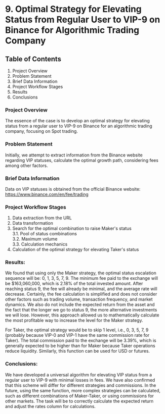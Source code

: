 # 9. Optimal Strategy for Elevating Status from Regular User to VIP-9 on Binance for Algorithmic Trading Company

## Table of Contents  
1. Project Overview
2. Problem Statement
3. Brief Data Information
4. Project Workflow Stages
5. Results  
6. Conclusions

### Project Overview    
  
The essence of the case is to develop an optimal strategy for elevating status from a regular user to VIP-9 on Binance for an algorithmic trading company, focusing on Spot trading.

### Problem Statement    
Initially, we attempt to extract information from the Binance website regarding VIP statuses, calculate the optimal growth path, considering fees among other factors.

### Brief Data Information
Data on VIP statuses is obtained from the official Binance website: https://www.binance.com/en/fee/trading

### Project Workflow Stages  

1. Data extraction from the URL
2. Data transformation
3. Search for the optimal combination to raise Maker's status  
    3.1. Pool of status combinations  
    3.2. Maximum volume  
    3.3. Calculation mechanics
4. Calculation of the optimal strategy for elevating Taker's status

### Results:  

We found that using only the Maker strategy, the optimal status escalation sequence will be: 0, 1, 3, 5, 7, 9. The minimum fee paid to the exchange will be $163,060,000, which is 2.18% of the total invested amount. After reaching status 9, the fee will already be minimal, and the average rate will decrease. Certainly, the fee calculation is simplified and does not consider other factors such as trading volume, transaction frequency, and market dynamics. We also do not include the expected return from the asset and the fact that the longer we go to status 9, the more alternative investments we will lose. However, this approach allowed us to mathematically calculate the most profitable way to increase the level for the Maker strategy.

For Taker, the optimal strategy would be to skip 1 level, i.e., 0, 3, 5, 7, 9 (probably because VIP-0 and VIP-1 have the same commission rate for Taker). The total commission paid to the exchange will be 3.39%, which is generally expected to be higher than for Maker because Taker operations reduce liquidity. Similarly, this function can be used for USD or futures.

### Conclusions:  
We have developed a universal algorithm for elevating VIP status from a regular user to VIP-9 with minimal losses in fees. We have also confirmed that this scheme will differ for different strategies and commissions. In the future, using the same function, more complex strategies can be calculated, such as different combinations of Maker-Taker, or using commissions for other markets. The task will be to correctly calculate the expected return and adjust the rates column for calculations.